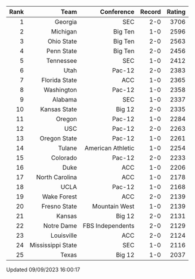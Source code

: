 | Rank  | Team                 | Conference           | Record   | Rating |
| ---:  | ---:                 | ---:                 | ---:     | ---:   |
| 1     | Georgia              | SEC                  | 2-0      | 3706   |
| 2     | Michigan             | Big Ten              | 1-0      | 2596   |
| 3     | Ohio State           | Big Ten              | 2-0      | 2563   |
| 4     | Penn State           | Big Ten              | 2-0      | 2456   |
| 5     | Tennessee            | SEC                  | 1-0      | 2412   |
| 6     | Utah                 | Pac-12               | 2-0      | 2383   |
| 7     | Florida State        | ACC                  | 1-0      | 2365   |
| 8     | Washington           | Pac-12               | 1-0      | 2358   |
| 9     | Alabama              | SEC                  | 1-0      | 2337   |
| 10    | Kansas State         | Big 12               | 2-0      | 2335   |
| 11    | Oregon               | Pac-12               | 1-0      | 2284   |
| 12    | USC                  | Pac-12               | 2-0      | 2263   |
| 13    | Oregon State         | Pac-12               | 1-0      | 2261   |
| 14    | Tulane               | American Athletic    | 1-0      | 2254   |
| 15    | Colorado             | Pac-12               | 2-0      | 2233   |
| 16    | Duke                 | ACC                  | 1-0      | 2206   |
| 17    | North Carolina       | ACC                  | 1-0      | 2178   |
| 18    | UCLA                 | Pac-12               | 1-0      | 2168   |
| 19    | Wake Forest          | ACC                  | 2-0      | 2139   |
| 20    | Fresno State         | Mountain West        | 1-0      | 2139   |
| 21    | Kansas               | Big 12               | 2-0      | 2131   |
| 22    | Notre Dame           | FBS Independents     | 2-0      | 2129   |
| 23    | Louisville           | ACC                  | 2-0      | 2124   |
| 24    | Mississippi State    | SEC                  | 1-0      | 2116   |
| 25    | Texas                | Big 12               | 1-0      | 2037   |

Updated 09/09/2023 16:00:17
